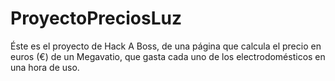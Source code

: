 # ProyectoPreciosLuz

Éste es el proyecto de Hack A Boss, de una página que calcula el precio en euros (€) de un Megavatio, que gasta cada uno de los electrodomésticos en una hora de uso.